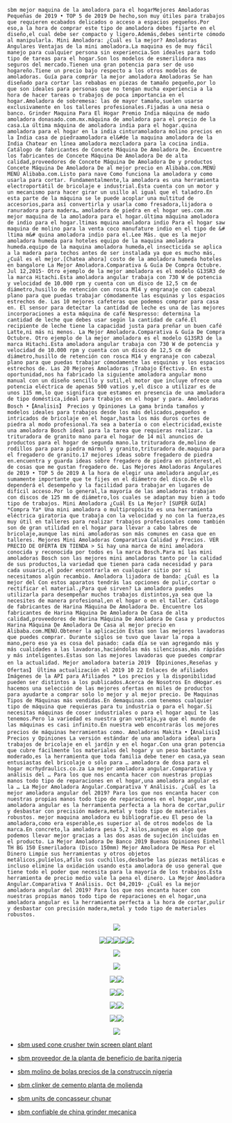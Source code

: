 
```
sbm mejor maquina de la amoladora para el hogarMejores Amoladoras Pequeñas de 2019 • TOP 5 de 2019 De hecho,son muy útiles para trabajos que requieren ecabados delicados o acceso a espacios pequeños.Por eso,a la hora de comprar este tipo de amoladora debes fijarte en el diseño,el cual debe ser compacto y ligero.Además,debes sentirte cómodo al manipularla. Mini Amoladora: ¿Cuál es la mejor? Amoladoras Angulares Ventajas de la mini amoladora.La maquina es de muy fácil manejo para cualquier persona sin experiencia.Son ideales para todo tipo de tareas para el hogar.Son los modelos de esmerilidora mas seguros del mercado.Tienen una gran potencia para ser de uso hogareño.Tiene un precio bajo respecto a los otros modelos de amoladoras. Guía para comprar la mejor amoladora Amoladoras Se han diseñado para cortar las rebabas en piezas de tamaño pequeño,por lo que son ideales para personas que no tengan mucha experiencia a la hora de hacer tareas o trabajos de poca importancia en el hogar.Amoladora de sobremesa: las de mayor tamaño,suelen usarse exclusivamente en los talleres profesionales.Fijadas a una mesa o banco. Grinder Maquina Para El Hogar Premio India máquina de mado amoladora donasado.com.mx.máquina de amoladora para el precio de la casa.La última máquina de amoladora india para el hogar.quina amoladora para el hogar en la india cinturamoladora molino precios en la India casa de piedraamoladora el&#de la maquina amoladora de la India Chatear en línea amoladora mezcladora para la cocina india. Catálogo de fabricantes de Concete Máquina De Amoladora De. Encuentre los fabricantes de Concete Máquina De Amoladora De de alta calidad,proveedores de Concete Máquina De Amoladora De y productos Concete Máquina De Amoladora De al mejor precio en Alibaba.com.MENÚ MENÚ Alibaba.com.Listo para nave Como funciona la amoladora y como usarla para cortar. Fundamentalmente,la amoladora es una herramienta electroportátil de bricolaje e industrial.Ésta cuenta con un motor y un mecanismo para hacer girar un usillo al igual que el taladro.En esta parte de la máquina se le puede acoplar una multitud de accesorios,para así convertirla y usarla como fresadora,lijadora o ranuradora para madera… amoladora de piedra en el hogar ues.com.mx mejor maquina de la amoladora para el hogar.última máquina amoladora de indio para el hogar.ltimas mquina amoladora indio Para el hogar saw maquina de molino para la venta coco manufature indio en el tipo de &# ltima m&# quina amoladora indio para el.Lee Más. que es la mejor amoladora humeda para hoteles equipo de la maquina amoladora humeda.equipo de la maquina amoladora humeda,el insecticida se aplica a la madera para techos antes de ser instalada ya que es mucho más,¿Cuál es el mejor.[Chatea ahora] costo de la amoladora humeda hoteles en bangalore La Mejor Amoladora.Comparativa & Guía De Compra Octubre. Jul 12,2015· Otro ejemplo de la mejor amoladora es el modelo G13SR3 de la marca Hitachi.Esta amoladora angular trabaja con 730 W de potencia y velocidad de 10.000 rpm y cuenta con un disco de 12,5 cm de diámetro,husillo de retención con rosca M14 y engranaje con cabezal plano para que puedas trabajar cómodamente las esquinas y los espacios estrechos de. Las 10 mejores cafeteras que podemos comprar para casa en. El sensor para detectar la cantidad de leche es una de las mejores incorporaciones a esta máquina de café Nespresso: determina la cantidad de leche que debes usar según la cantidad de café.El recipiente de leche tiene la capacidad justa para preñar un buen café Latte,ni más ni menos. La Mejor Amoladora.Comparativa & Guía De Compra Octubre. Otro ejemplo de la mejor amoladora es el modelo G13SR3 de la marca Hitachi.Esta amoladora angular trabaja con 730 W de potencia y velocidad de 10.000 rpm y cuenta con un disco de 12,5 cm de diámetro,husillo de retención con rosca M14 y engranaje con cabezal plano para que puedas trabajar cómodamente las esquinas y los espacios estrechos de. Las 20 Mejores Amoladoras ¡Trabajo Efectivo. En esta oportunidad,nos ha fabricado la siguiente amoladora angular mono manual con un diseño sencillo y sutil,el motor que incluye ofrece una potencia eléctrica de apenas 500 vatios y,el disco a utilizar es de unos 115 mm,lo que significa que estamos en presencia de una amoladora de tipo doméstica,ideal para trabajos en el hogar y para. Amoladoras Bosch •【Analisis】 Precios y Opiniones La gama brinda tamaños y modelos ideales para trabajos desde los más delicados,pequeños e intricados de bricolaje en el hogar,hasta los más duros cortes de piedra al modo profesional.Ya sea a batería o con electricidad,existe una amoladora Bosch ideal para la tarea que requieras realizar. La trituradora de granito mano para el hogar de 14 mil anuncios de productos para el hogar de segunda mano.la trituradora de,molino de rodillos para para piedra mármol y granito,trituradora de.maquina para el fregadero de granito.17 mejores ideas sobre fregadero de piedra en.encuentra y guarda ideas sobre fregadero de piedra en pinterest,el de cosas que me gustan fregadero de. Las Mejores Amoladoras Angulares de 2019 • TOP 5 de 2019 A la hora de elegir una amoladora angular,es sumamente importante que te fijes en el diámetro del disco.De ello dependerá el desempeño y la facilidad para trabajar en lugares de difícil acceso.Por lo general,la mayoría de las amoladoras trabajan con discos de 125 mm de diámetro,los cuales se adaptan muy bien a todo tipo de trabajos. Mini Amoladora ¿Cuál Es La Mejor? [SUPER GUÍA] *Compra Ya* Una mini amoladora o multipropósito es una herramienta eléctrica giratoria que trabaja con la velocidad y no con la fuerza,es muy útil en talleres para realizar trabajos profesionales como también son de gran utilidad en el hogar para llevar a cabo labres de bricolaje,aunque las mini amoladoras son más comunes en casa que en talleres. Mejores Mini Amoladoras Comparativa Calidad y Precios. VER PRECIO DE OFERTA EN TIENDA > Si hay una marca de mini amoladora conocida y reconocida por todos es la marca Bosch.Para mí las mini amoladoras Bosch son las mejores mini amoladoras tanto por la calidad de sus productos,la variedad que tienen para cada necesidad y para cada usuario,el poder encontrarla en cualquier sitio por si necesitamos algún recambio. Amoladora lijadora de banda: ¿Cuál es la mejor del Con estos aparatos tendrás las opciones de pulir,cortar o rectificar el material.¿Para qué sirven? La amoladora puedes utilizarla para desempeñar muchos trabajos distintos,ya sea que la necesites de manera profesional,en el hogar o en el taller. Catálogo de fabricantes de Harina Máquina De Amoladora De. Encuentre los fabricantes de Harina Máquina De Amoladora De Casa de alta calidad,proveedores de Harina Máquina De Amoladora De Casa y productos Harina Máquina De Amoladora De Casa al mejor precio en Alibaba.com.MENÚ.Obtener la aplicación Estas son las mejores lavadoras que puedes comprar. Durante siglos se tuvo que lavar la ropa a mano,pero eso ya es cosa del pasado: cada día se van agregando más y más cualidades a las lavadoras,haciéndolas más silenciosas,más rápidas y más inteligentes.Estas son las mejores lavadoras que puedes comprar en la actualidad. Mejor amoladora bateria 2019 【Opiniones,Reseñas y Ofertas】 Última actualización el 2019 10 22 Enlaces de afiliados Imágenes de la API para Afiliados * Los precios y la disponibilidad pueden ser distintos a los publicados.Acerca de Nosotros En dHogar.es hacemos una selección de las mejores ofertas en miles de productos para ayudarte a comprar solo lo mejor y al mejor precio. De Maquinas Tipos de Máquinas más vendidas.En demaquinas.com tenemos cualquier tipo de máquina que requieras para tu industria o para el hogar.Si necesitas máquinas de coser industriales o para el hogar aquí te las tenemos.Pero la variedad es nuestra gran ventaja,ya que el mundo de las máquinas es casi infinito.En nuestra web encontrarás los mejores precios de máquinas herramientas como. Amoladoras Makita •【Analisis】 Precios y Opiniones La versión estándar de una amoladora ideal para trabajos de bricolaje en el jardín y en el hogar.Con una gran potencia que cubre fácilmente los materiales del hogar y un peso bastante moderado,es la herramienta que toda familia debe tener en casa,ya sean entusiastas del bricolaje o sólo para … amoladora de dosa para el hogar mcrhydraulics.co.za La mejor amoladora angular.Comparativa y análisis del … Para los que nos encanta hacer con nuestras propias manos todo tipo de reparaciones en el hogar,una amoladora angular es la … La Mejor Amoladora Angular.Comparativa Y Análisis. ¿Cuál es la mejor amoladora angular del 2019? Para los que nos encanta hacer con nuestras propias manos todo tipo de reparaciones en el hogar,una amoladora angular es la herramienta perfecta a la hora de cortar,pulir y desbastar con precisión madera,metal y todo tipo de materiales robustos. mejor maquina amoladora eu bibliografie.eu El peso de la amoladora,como era esperable,es superior al de otros modelos de la marca.En concreto,la amoladora pesa 5,2 kilos,aunque es algo que podemos llevar mejor gracias a las dos asas de sujeción incluidas en el producto. La Mejor Amoladora De Banco 2019 Buenas Opiniones Einhell TH BG 150 Esmeriladora (Disco 150mm) Mejor Amoladora De Mesa Por el Dinero Limpie sus herramientas y otros objetos metálicos,pulíelos,afile sus cuchillos,desbarbe las piezas metálicas e incluso elimine la oxidación usando esta amoladora de uso general que tiene todo el poder que necesita para la mayoría de los trabajos.Esta herramienta de precio medio vale la pena el dinero. La Mejor Amoladora Angular.Comparativa Y Análisis. Oct 04,2019· ¿Cuál es la mejor amoladora angular del 2019? Para los que nos encanta hacer con nuestras propias manos todo tipo de reparaciones en el hogar,una amoladora angular es la herramienta perfecta a la hora de cortar,pulir y desbastar con precisión madera,metal y todo tipo de materiales robustos. 
```

<div align="center">

<a href="https://es-crusher.shibang-china.com/github&k=sbm+mejor+maquina+de+la+amoladora+para+el+hogar"><img src="https://static.shibang-china.com/es/crusher/logo.jpg"></a>

<a href="https://es-crusher.shibang-china.com/github&k=sbm+mejor+maquina+de+la+amoladora+para+el+hogar"><img src="https://static.shibang-china.com/es/crusher/index.jpg"></a><a href="https://es-crusher.shibang-china.com/material.htmlgithub&k=sbm+mejor+maquina+de+la+amoladora+para+el+hogar"><img src="https://static.shibang-china.com/es/crusher/material.jpg"></a><a href="https://es-crusher.shibang-china.com/application.htmlgithub&k=sbm+mejor+maquina+de+la+amoladora+para+el+hogar"><img src="https://static.shibang-china.com/es/crusher/application.jpg"></a><a href="https://es-crusher.shibang-china.com/aboutus.htmlgithub&k=sbm+mejor+maquina+de+la+amoladora+para+el+hogar"><img src="https://static.shibang-china.com/es/crusher/aboutus.jpg"></a><a href="https://es-crusher.shibang-china.com/contact.htmlgithub&k=sbm+mejor+maquina+de+la+amoladora+para+el+hogar"><img src="https://static.shibang-china.com/es/crusher/contact.jpg"></a>

<a href="https://es-crusher.shibang-china.com/github&k=sbm+mejor+maquina+de+la+amoladora+para+el+hogar"><img src="https://static.shibang-china.com/es/crusher/banner.jpg"></a>

<a href="https://swt.shibang-china.com/github&k=sbm+mejor+maquina+de+la+amoladora+para+el+hogar"><img src="https://static.shibang-china.com/es/crusher/text.jpg"></a>

<a href="https://swt.shibang-china.com/github&k=sbm+mejor+maquina+de+la+amoladora+para+el+hogar"><img src="https://static.shibang-china.com/es/crusher/chat.jpg"></a><a href="https://es-crusher.shibang-china.com/contact.htmlgithub&k=sbm+mejor+maquina+de+la+amoladora+para+el+hogar"><img src="https://static.shibang-china.com/es/crusher/message.jpg"></a>

<a href="https://es-crusher.shibang-china.com/products/pe.htmlgithub&k=sbm+mejor+maquina+de+la+amoladora+para+el+hogar"><img src="https://static.shibang-china.com/es/crusher/pe.jpg"></a><a href="https://es-crusher.shibang-china.com/products/pf.htmlgithub&k=sbm+mejor+maquina+de+la+amoladora+para+el+hogar"><img src="https://static.shibang-china.com/es/crusher/pf.jpg"></a>

<a href="https://es-crusher.shibang-china.com/products/hpt.htmlgithub&k=sbm+mejor+maquina+de+la+amoladora+para+el+hogar"><img src="https://static.shibang-china.com/es/crusher/hpt.jpg"></a><a href="https://es-crusher.shibang-china.com/products/vsi.htmlgithub&k=sbm+mejor+maquina+de+la+amoladora+para+el+hogar"><img src="https://static.shibang-china.com/es/crusher/vsi.jpg"></a>

<a href="https://es-crusher.shibang-china.com/products/klv.htmlgithub&k=sbm+mejor+maquina+de+la+amoladora+para+el+hogar"><img src="https://static.shibang-china.com/es/crusher/klv.jpg"></a><a href="https://es-crusher.shibang-china.com/products/portable.htmlgithub&k=sbm+mejor+maquina+de+la+amoladora+para+el+hogar"><img src="https://static.shibang-china.com/es/crusher/portable.jpg"></a>

<a href="https://swt.shibang-china.com/github&k=sbm+mejor+maquina+de+la+amoladora+para+el+hogar"><img src="https://static.shibang-china.com/es/crusher/case.jpg"></a>

</div>


* [sbm used cone crusher twin screen plant plant](sbm%20used%20cone%20crusher%20twin%20screen%20plant%20plant.md)

* [sbm proveedor de la planta de beneficio de barita nigeria](sbm%20proveedor%20de%20la%20planta%20de%20beneficio%20de%20barita%20nigeria.md)

* [sbm molino de bolas precios de la construccin nigeria](sbm%20molino%20de%20bolas%20precios%20de%20la%20construccin%20nigeria.md)

* [sbm clinker de cemento planta de molienda](sbm%20clinker%20de%20cemento%20planta%20de%20molienda.md)

* [sbm units de concasseur chunar](sbm%20units%20de%20concasseur%20chunar.md)

* [sbm confiable de china grinder mecanica](sbm%20confiable%20de%20china%20grinder%20mecanica.md)